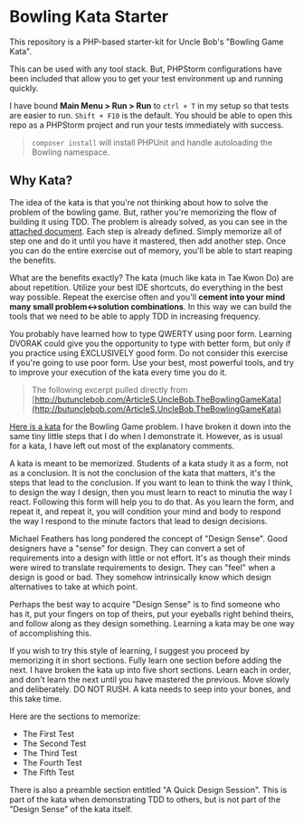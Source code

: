 # Bowling Kata Starter

This repository is a PHP-based starter-kit for Uncle Bob's "Bowling Game Kata".

This can be used with any tool stack. But, PHPStorm configurations have been included that allow you to get your test environment up and running quickly.

I have bound **Main Menu > Run > Run** to `ctrl + T` in my setup so that tests are easier to run. `Shift + F10` is the default. You should be able to open this repo as a PHPStorm project and run your tests immediately with success.

> `composer install` will install PHPUnit and handle autoloading the Bowling namespace.

## Why Kata?

The idea of the kata is that you're not thinking about how to solve the problem of the bowling game. But, rather you're memorizing the flow of building it using TDD. The problem is already solved, as you can see in the [attached document](https://github.com/ShawnMcCool/bowling-kata/raw/master/Bowling%20Game%20Kata.ppt). Each step is already defined. Simply memorize all of step one and do it until you have it mastered, then add another step. Once you can do the entire exercise out of memory, you'll be able to start reaping the benefits.

What are the benefits exactly? The kata (much like kata in Tae Kwon Do) are about repetition. Utilize your best IDE shortcuts, do everything in the best way possible. Repeat the exercise often and you'll **cement into your mind many small problem<->solution combinations**. In this way we can build the tools that we need to be able to apply TDD in increasing frequency.

You probably have learned how to type QWERTY using poor form. Learning DVORAK could give you the opportunity to type with better form, but only if you practice using EXCLUSIVELY good form. Do not consider this exercise if you're going to use poor form. Use your best, most powerful tools, and try to improve your execution of the kata every time you do it.

> The following excerpt pulled directly from [http://butunclebob.com/ArticleS.UncleBob.TheBowlingGameKata](http://butunclebob.com/ArticleS.UncleBob.TheBowlingGameKata)

[Here is a kata](https://github.com/ShawnMcCool/bowling-kata/raw/master/Bowling%20Game%20Kata.ppt) for the Bowling Game problem. I have broken it down into the same tiny little steps that I do when I demonstrate it. However, as is usual for a kata, I have left out most of the explanatory comments.

A kata is meant to be memorized. Students of a kata study it as a form, not as a conclusion. It is not the conclusion of the kata that matters, it's the steps that lead to the conclusion. If you want to lean to think the way I think, to design the way I design, then you must learn to react to minutia the way I react. Following this form will help you to do that. As you learn the form, and repeat it, and repeat it, you will condition your mind and body to respond the way I respond to the minute factors that lead to design decisions.

Michael Feathers has long pondered the concept of "Design Sense". Good designers have a "sense" for design. They can convert a set of requirements into a design with little or not effort. It's as though their minds were wired to translate requirements to design. They can "feel" when a design is good or bad. They somehow intrinsically know which design alternatives to take at which point.

Perhaps the best way to acquire "Design Sense" is to find someone who has it, put your fingers on top of theirs, put your eyeballs right behind theirs, and follow along as they design something. Learning a kata may be one way of accomplishing this.

If you wish to try this style of learning, I suggest you proceed by memorizing it in short sections. Fully learn one section before adding the next. I have broken the kata up into five short sections. Learn each in order, and don't learn the next until you have mastered the previous. Move slowly and deliberately. DO NOT RUSH. A kata needs to seep into your bones, and this take time.

Here are the sections to memorize:

- The First Test
- The Second Test
- The Third Test
- The Fourth Test
- The Fifth Test

There is also a preamble section entitled "A Quick Design Session". This is part of the kata when demonstrating TDD to others, but is not part of the "Design Sense" of the kata itself.
